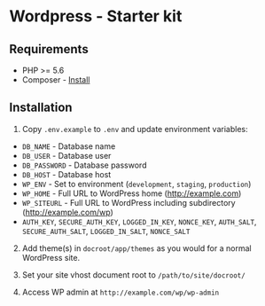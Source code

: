 # Wordpress - Starter kit

## Requirements

* PHP >= 5.6
* Composer - [Install](https://getcomposer.org/doc/00-intro.md#installation-linux-unix-osx)

## Installation
1. Copy `.env.example` to `.env` and update environment variables:
  * `DB_NAME` - Database name
  * `DB_USER` - Database user
  * `DB_PASSWORD` - Database password
  * `DB_HOST` - Database host
  * `WP_ENV` - Set to environment (`development`, `staging`, `production`)
  * `WP_HOME` - Full URL to WordPress home (http://example.com)
  * `WP_SITEURL` - Full URL to WordPress including subdirectory (http://example.com/wp)
  * `AUTH_KEY`, `SECURE_AUTH_KEY`, `LOGGED_IN_KEY`, `NONCE_KEY`, `AUTH_SALT`, `SECURE_AUTH_SALT`, `LOGGED_IN_SALT`, `NONCE_SALT`

2. Add theme(s) in `docroot/app/themes` as you would for a normal WordPress site.

3. Set your site vhost document root to `/path/to/site/docroot/`

4. Access WP admin at `http://example.com/wp/wp-admin`
